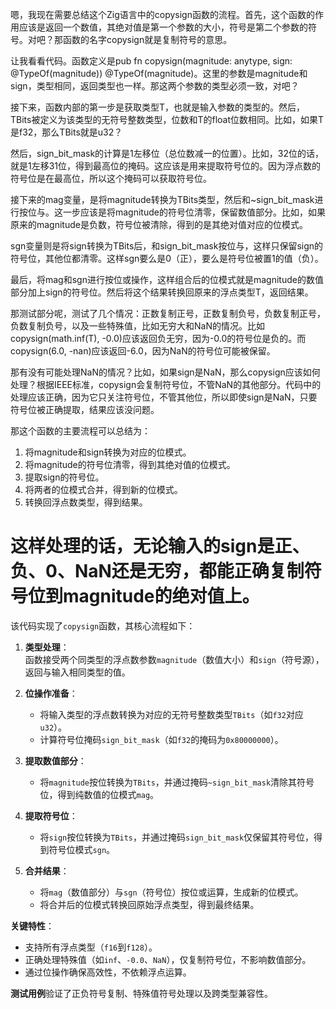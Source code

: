 嗯，我现在需要总结这个Zig语言中的copysign函数的流程。首先，这个函数的作用应该是返回一个数值，其绝对值是第一个参数的大小，符号是第二个参数的符号。对吧？那函数的名字copysign就是复制符号的意思。

让我看看代码。函数定义是pub fn copysign(magnitude: anytype, sign: @TypeOf(magnitude)) @TypeOf(magnitude)。这里的参数是magnitude和sign，类型相同，返回类型也一样。那这两个参数的类型必须一致，对吧？

接下来，函数内部的第一步是获取类型T，也就是输入参数的类型的。然后，TBits被定义为该类型的无符号整数类型，位数和T的float位数相同。比如，如果T是f32，那么TBits就是u32？

然后，sign_bit_mask的计算是1左移位（总位数减一的位置）。比如，32位的话，就是1左移31位，得到最高位的掩码。这应该是用来提取符号位的。因为浮点数的符号位是在最高位，所以这个掩码可以获取符号位。

接下来的mag变量，是将magnitude转换为TBits类型，然后和~sign_bit_mask进行按位与。这一步应该是将magnitude的符号位清零，保留数值部分。比如，如果原来的magnitude是负数，符号位被清除，得到的是其绝对值对应的位模式。

sgn变量则是将sign转换为TBits后，和sign_bit_mask按位与，这样只保留sign的符号位，其他位都清零。这样sgn要么是0（正），要么是符号位被置1的值（负）。

最后，将mag和sgn进行按位或操作，这样组合后的位模式就是magnitude的数值部分加上sign的符号位。然后将这个结果转换回原来的浮点类型T，返回结果。

那测试部分呢，测试了几个情况：正数复制正号，正数复制负号，负数复制正号，负数复制负号，以及一些特殊值，比如无穷大和NaN的情况。比如copysign(math.inf(T), -0.0)应该返回负无穷，因为-0.0的符号位是负的。而copysign(6.0, -nan)应该返回-6.0，因为NaN的符号位可能被保留。

那有没有可能处理NaN的情况？比如，如果sign是NaN，那么copysign应该如何处理？根据IEEE标准，copysign会复制符号位，不管NaN的其他部分。代码中的处理应该正确，因为它只关注符号位，不管其他位，所以即使sign是NaN，只要符号位被正确提取，结果应该没问题。

那这个函数的主要流程可以总结为：

1. 将magnitude和sign转换为对应的位模式。
2. 将magnitude的符号位清零，得到其绝对值的位模式。
3. 提取sign的符号位。
4. 将两者的位模式合并，得到新的位模式。
5. 转换回浮点数类型，得到结果。

这样处理的话，无论输入的sign是正、负、0、NaN还是无穷，都能正确复制符号位到magnitude的绝对值上。
================================================
该代码实现了`copysign`函数，其核心流程如下：

1. **类型处理**：  
   函数接受两个同类型的浮点数参数`magnitude`（数值大小）和`sign`（符号源），返回与输入相同类型的值。

2. **位操作准备**：  
   - 将输入类型的浮点数转换为对应的无符号整数类型`TBits`（如`f32`对应`u32`）。  
   - 计算符号位掩码`sign_bit_mask`（如`f32`的掩码为`0x80000000`）。

3. **提取数值部分**：  
   - 将`magnitude`按位转换为`TBits`，并通过掩码`~sign_bit_mask`清除其符号位，得到纯数值的位模式`mag`。

4. **提取符号位**：  
   - 将`sign`按位转换为`TBits`，并通过掩码`sign_bit_mask`仅保留其符号位，得到符号位模式`sgn`。

5. **合并结果**：  
   - 将`mag`（数值部分）与`sgn`（符号位）按位或运算，生成新的位模式。  
   - 将合并后的位模式转换回原始浮点类型，得到最终结果。

**关键特性**：  
- 支持所有浮点类型（`f16`到`f128`）。  
- 正确处理特殊值（如`inf`、`-0.0`、`NaN`），仅复制符号位，不影响数值部分。  
- 通过位操作确保高效性，不依赖浮点运算。  

**测试用例**验证了正负符号复制、特殊值符号处理以及跨类型兼容性。